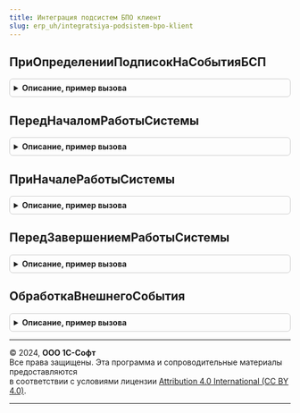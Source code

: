 ```yaml
---
title: Интеграция подсистем БПО клиент
slug: erp_uh/integratsiya-podsistem-bpo-klient
---
```



## ПриОпределенииПодписокНаСобытияБСП
<details style="margin: 1em 0; padding: 0.5em; border: 1px solid #ccc; border-radius: 6px;">

<summary style="font-weight: bold; cursor: pointer;">Описание, пример вызова</summary>

```bsl
// Обработка программных событий, возникающих в подсистемах БСП.

// Определяет события, на которые подписана эта библиотека.
//
// Параметры:
//  Подписки - Структура - Ключами свойств структуры являются имена событий, на которые
//           подписана эта библиотека.
//
Процедура ПриОпределенииПодписокНаСобытияБСП(Подписки) Экспорт
```

Пример вызова
```bsl
ИнтеграцияПодсистемБПОКлиент.ПриОпределенииПодписокНаСобытияБСП(Подписки) 
```
</details>

## ПередНачаломРаботыСистемы
<details style="margin: 1em 0; padding: 0.5em; border: 1px solid #ccc; border-radius: 6px;">

<summary style="font-weight: bold; cursor: pointer;">Описание, пример вызова</summary>

```bsl

// Функция, вызываемая перед началом работы системы.
//
Процедура ПередНачаломРаботыСистемы() Экспорт
```

Пример вызова
```bsl
ИнтеграцияПодсистемБПОКлиент.ПередНачаломРаботыСистемы() 
```
</details>

## ПриНачалеРаботыСистемы
<details style="margin: 1em 0; padding: 0.5em; border: 1px solid #ccc; border-radius: 6px;">

<summary style="font-weight: bold; cursor: pointer;">Описание, пример вызова</summary>

```bsl

// Функция, вызываемая при начале работы системы.
//
Процедура ПриНачалеРаботыСистемы() Экспорт
```

Пример вызова
```bsl
ИнтеграцияПодсистемБПОКлиент.ПриНачалеРаботыСистемы() 
```
</details>

## ПередЗавершениемРаботыСистемы
<details style="margin: 1em 0; padding: 0.5em; border: 1px solid #ccc; border-radius: 6px;">

<summary style="font-weight: bold; cursor: pointer;">Описание, пример вызова</summary>

```bsl

// Процедура, вызываемая при начале работы системы, выполняет подготовку данных механизма.
//
// Параметры:
//  Отказ - Булево
//  Предупреждения - Строка
//                 - Массив Из Структура
//
Процедура ПередЗавершениемРаботыСистемы(Отказ = Ложь, Предупреждения = "") Экспорт
```

Пример вызова
```bsl
ИнтеграцияПодсистемБПОКлиент.ПередЗавершениемРаботыСистемы(Отказ, Предупреждения);
```
</details>

## ОбработкаВнешнегоСобытия
<details style="margin: 1em 0; padding: 0.5em; border: 1px solid #ccc; border-radius: 6px;">

<summary style="font-weight: bold; cursor: pointer;">Описание, пример вызова</summary>

```bsl

// Выполняет обработку внешнего события, вызывается из глобального модуля
//
// Параметры:
//  Источник - Строка.
//  Событие - Строка.
//  Данные - Строка.
Процедура ОбработкаВнешнегоСобытия(Источник, Событие, Данные) Экспорт
```

Пример вызова
```bsl
ИнтеграцияПодсистемБПОКлиент.ОбработкаВнешнегоСобытия(Источник, Событие, Данные) 
```
</details>

---

© 2024, **ООО 1С-Софт**  
Все права защищены. Эта программа и сопроводительные материалы предоставляются  
в соответствии с условиями лицензии [Attribution 4.0 International (CC BY 4.0)](https://creativecommons.org/licenses/by/4.0/legalcode).

---
